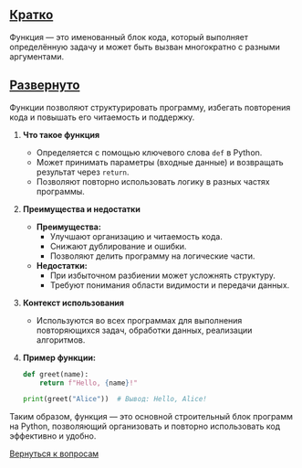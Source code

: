 ## <u>Кратко</u>

Функция — это именованный блок кода, который выполняет определённую задачу и может быть вызван многократно с разными
аргументами.

## <u>Развернуто</u>

Функции позволяют структурировать программу, избегать повторения кода и повышать его читаемость и поддержку.

1. **Что такое функция**
    - Определяется с помощью ключевого слова `def` в Python.
    - Может принимать параметры (входные данные) и возвращать результат через `return`.
    - Позволяют повторно использовать логику в разных частях программы.

2. **Преимущества и недостатки**
    - **Преимущества:**
        - Улучшают организацию и читаемость кода.
        - Снижают дублирование и ошибки.
        - Позволяют делить программу на логические части.
    - **Недостатки:**
        - При избыточном разбиении может усложнять структуру.
        - Требуют понимания области видимости и передачи данных.

3. **Контекст использования**
    - Используются во всех программах для выполнения повторяющихся задач, обработки данных, реализации алгоритмов.

4. **Пример функции:**
    ```python
    def greet(name):
        return f"Hello, {name}!"
 
    print(greet("Alice"))  # Вывод: Hello, Alice!
    ```

Таким образом, функция — это основной строительный блок программ на Python, позволяющий организовать и повторно
использовать код эффективно и удобно.

<div>

[Вернуться к вопросам](../Вопросы.md)

</div>
